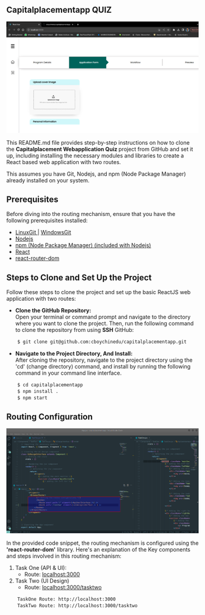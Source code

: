 ## Capitalplacementapp QUIZ

<img src="./src/Images/readmeDisplay.png">

<p> 
This README.md file provides step-by-step instructions on how to clone the <b> Capitalplacement Webapplication Quiz </b> project from GitHub and set it up, including installing the necessary modules and libraries to create a React based web application with two routes. <br>

This assumes you have Git, Nodejs, and npm (Node Package Manager) already installed on your system.

</p>

<h2> Prerequisites </h2>
<p> Before diving into the routing mechanism, ensure that you have the following prerequisites installed: 
<ul>
<li> <a href="https://git-scm.com/download/linux"> LinuxGit </a> | <a href="https://git-scm.com/download/win"> WindowsGit </a> </li> 
<li> <a href="https://nodejs.org/en/download"> Nodejs </a> </li> 
<li> <a href="https://nodejs.org/en/download"> npm (Node Package Manager) (included with Nodejs) </a> </li>
<li> <a href="https://www.npmjs.com/package/react"> React </a> </li>
<li> <a href="https://www.npmjs.com/package/react-router-dom"> react-router-dom </a> </li>
</ul>
</p>

<h2> Steps to Clone and Set Up the Project </h2>
<p>
Follow these steps to clone the project and set up the basic ReactJS web application with two routes:

<ul>
<li> <b> Clone the GitHub Repository: </b><br> 
    Open your terminal or command prompt and navigate to the directory where you want to clone the project. Then, run the following command to clone the repository from using <b>SSH</b> GitHub: 
      
</li> 
</ul>
</p>

```bash
    $ git clone git@github.com:cboychinedu/capitalplacementapp.git
```

<ul>
<li> <b> Navigate to the Project Directory, And Install: </b> <br> 
    After cloning the repository, navigate to the project directory using the 'cd' (change directory) command, and install by running the following command in your command line interface. 
</li>
</ul>

```bash
    $ cd capitalplacementapp
    $ npm install .
    $ npm start
```

<h2> Routing Configuration </h2> 
<img src="./src/Images/analysis5.png">

<p> 
In the provided code snippet, the routing mechanism is configured using the <b>'react-router-dom'</b> library. Here's an explanation of the Key components and steps involved in this routing mechanism:

<ol>
<li> 
Task One (API & UI):
<ul>
<li> Route: <a href="http://localhost:3000"> localhost:3000 </a> </li>
</ul>
</li>
<li>
Task Two (UI Design)
<ul>
<li> Route: <a href="http://localhost:3000/tasktwo"> localhost:3000/tasktwo </a> </li> 
</ul>
</li>
</ol>
</p>

```bash
    TaskOne Route: http://localhost:3000
    TaskTwo Route: http://localhost:3000/tasktwo
```
